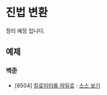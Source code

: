 # 진법 변환
정리 예정 입니다.

## 예제
### 백준
- [6504] [킬로미터를 마일로](https://www.acmicpc.net/problem/6504) : [소스 보기](https://github.com/YunSuJeong/BAEKJOON/tree/main/%EB%B0%B1%EC%A4%80/Silver/6504.%E2%80%85%ED%82%AC%EB%A1%9C%EB%AF%B8%ED%84%B0%EB%A5%BC%E2%80%85%EB%A7%88%EC%9D%BC%EB%A1%9C)

